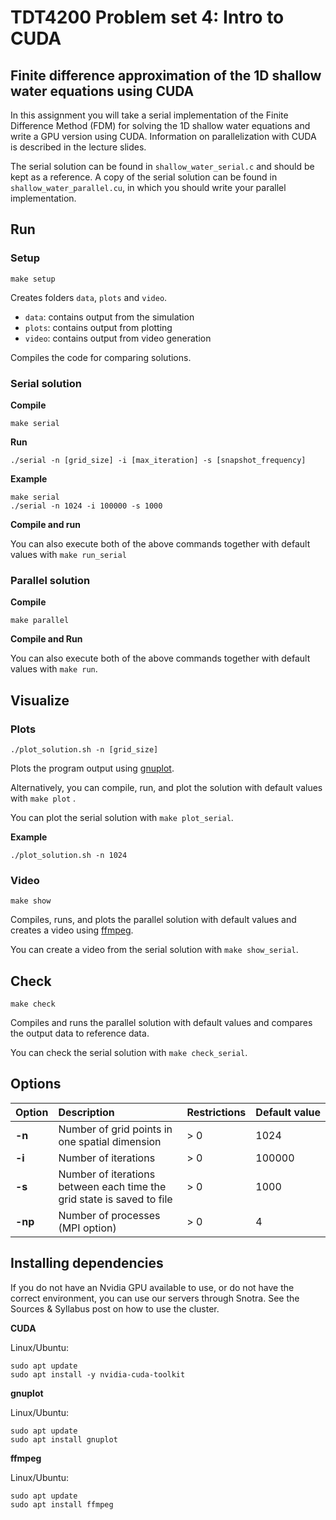 # TDT4200 Problem set 4: Intro to CUDA 

## Finite difference approximation of the 1D shallow water equations using CUDA 
In this assignment you will take a serial implementation of the Finite Difference Method (FDM) for solving the 1D shallow water equations and write a GPU version using CUDA. Information on parallelization with CUDA is described in the lecture slides.

The serial solution can be found in `shallow_water_serial.c` and should be kept as a reference. A copy of the serial solution can be found in `shallow_water_parallel.cu`, in which you should write your parallel implementation.

## Run
### Setup
`make setup`

Creates folders `data`, `plots` and `video`.
- `data`: contains output from the simulation
- `plots`: contains output from plotting
- `video`: contains output from video generation

Compiles the code for comparing solutions.

### Serial solution
**Compile**

`make serial`

**Run**

`./serial -n [grid_size] -i [max_iteration] -s [snapshot_frequency]`

**Example**  

```
make serial
./serial -n 1024 -i 100000 -s 1000
```

**Compile and run**

You can also execute both of the above commands together with default values with `make run_serial`

### Parallel solution
**Compile**

`make parallel`

**Compile and Run**

You can also execute both of the above commands together with default values with `make run`.

## Visualize
### Plots
`./plot_solution.sh -n [grid_size]`

Plots the program output using [gnuplot](http://gnuplot.sourceforge.net).

Alternatively, you can compile, run, and plot the solution with default values with `make plot` .

You can plot the serial solution with `make plot_serial`.

**Example**

`./plot_solution.sh -n 1024`

### Video
`make show`

Compiles, runs, and plots the parallel solution with default values and creates a video using [ffmpeg](https://ffmpeg.org).

You can create a video from the serial solution with `make show_serial`.

## Check
`make check`

Compiles and runs the parallel solution with default values and compares the output data to reference data.

You can check the serial solution with `make check_serial`.

## Options
Option | Description | Restrictions | Default value
:------------ | :------------ | :------------ | :------------ 
**-n** | Number of grid points in one spatial dimension | > 0 | 1024
**-i** | Number of iterations | > 0 | 100000
**-s** | Number of iterations between each time the grid state is saved to file | > 0 | 1000
**-np**| Number of processes (MPI option) | > 0 | 4

## Installing dependencies
If you do not have an Nvidia GPU available to use, or do not have the correct environment, you can use our servers through Snotra. See the Sources & Syllabus post on how to use the cluster.


**CUDA**

Linux/Ubuntu:

```
sudo apt update
sudo apt install -y nvidia-cuda-toolkit
```

**gnuplot**

Linux/Ubuntu:

```
sudo apt update
sudo apt install gnuplot
```

**ffmpeg**

Linux/Ubuntu:

```
sudo apt update
sudo apt install ffmpeg
```
